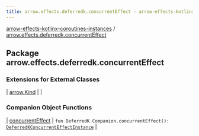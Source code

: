 ```yaml
---
title: arrow.effects.deferredk.concurrentEffect - arrow-effects-kotlinx-coroutines-instances
---
```


[arrow-effects-kotlinx-coroutines-instances](../index.html) / [arrow.effects.deferredk.concurrentEffect](./index.html)

## Package arrow.effects.deferredk.concurrentEffect

### Extensions for External Classes

| [arrow.Kind](arrow.-kind/index.html) |  |

### Companion Object Functions

| [concurrentEffect](concurrent-effect.html) | `fun DeferredK.Companion.concurrentEffect(): `[`DeferredKConcurrentEffectInstance`](../arrow.effects/-deferred-k-concurrent-effect-instance/index.html) |

